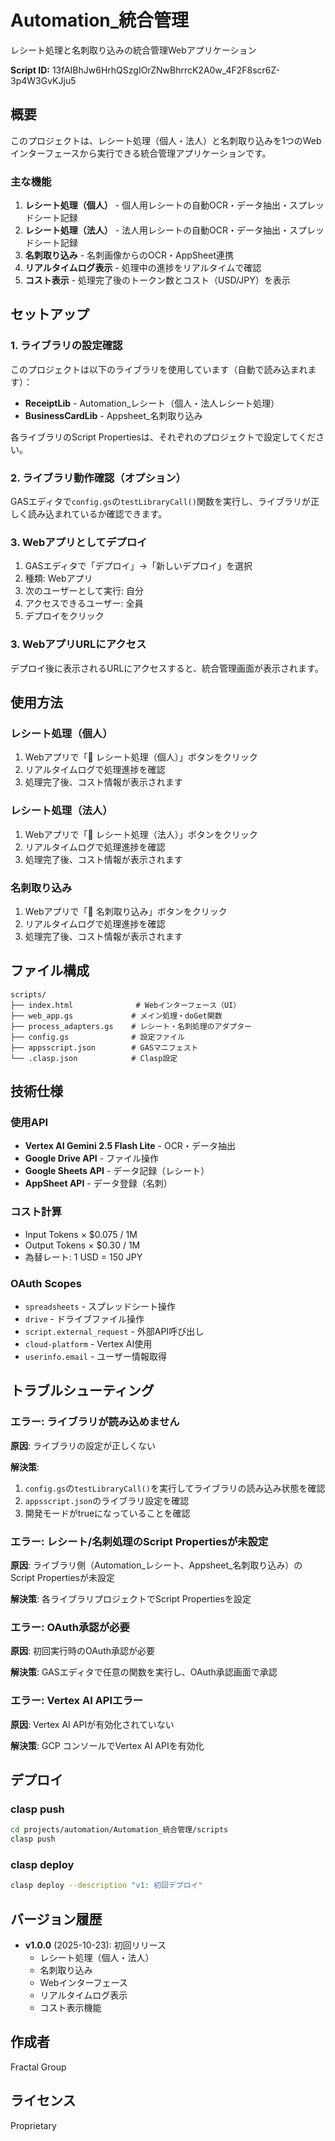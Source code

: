# Automation_統合管理

レシート処理と名刺取り込みの統合管理Webアプリケーション

**Script ID:** 13fAIBhJw6HrhQSzgIOrZNwBhrrcK2A0w_4F2F8scr6Z-3p4W3GvKJju5

## 概要

このプロジェクトは、レシート処理（個人・法人）と名刺取り込みを1つのWebインターフェースから実行できる統合管理アプリケーションです。

### 主な機能

1. **レシート処理（個人）** - 個人用レシートの自動OCR・データ抽出・スプレッドシート記録
2. **レシート処理（法人）** - 法人用レシートの自動OCR・データ抽出・スプレッドシート記録
3. **名刺取り込み** - 名刺画像からのOCR・AppSheet連携
4. **リアルタイムログ表示** - 処理中の進捗をリアルタイムで確認
5. **コスト表示** - 処理完了後のトークン数とコスト（USD/JPY）を表示

## セットアップ

### 1. ライブラリの設定確認

このプロジェクトは以下のライブラリを使用しています（自動で読み込まれます）：

- **ReceiptLib** - Automation_レシート（個人・法人レシート処理）
- **BusinessCardLib** - Appsheet_名刺取り込み

各ライブラリのScript Propertiesは、それぞれのプロジェクトで設定してください。

### 2. ライブラリ動作確認（オプション）

GASエディタで`config.gs`の`testLibraryCall()`関数を実行し、ライブラリが正しく読み込まれているか確認できます。

### 3. Webアプリとしてデプロイ

1. GASエディタで「デプロイ」→「新しいデプロイ」を選択
2. 種類: Webアプリ
3. 次のユーザーとして実行: 自分
4. アクセスできるユーザー: 全員
5. デプロイをクリック

### 3. WebアプリURLにアクセス

デプロイ後に表示されるURLにアクセスすると、統合管理画面が表示されます。

## 使用方法

### レシート処理（個人）

1. Webアプリで「📄 レシート処理（個人）」ボタンをクリック
2. リアルタイムログで処理進捗を確認
3. 処理完了後、コスト情報が表示されます

### レシート処理（法人）

1. Webアプリで「🏢 レシート処理（法人）」ボタンをクリック
2. リアルタイムログで処理進捗を確認
3. 処理完了後、コスト情報が表示されます

### 名刺取り込み

1. Webアプリで「👤 名刺取り込み」ボタンをクリック
2. リアルタイムログで処理進捗を確認
3. 処理完了後、コスト情報が表示されます

## ファイル構成

```
scripts/
├── index.html              # Webインターフェース（UI）
├── web_app.gs             # メイン処理・doGet関数
├── process_adapters.gs    # レシート・名刺処理のアダプター
├── config.gs              # 設定ファイル
├── appsscript.json        # GASマニフェスト
└── .clasp.json            # Clasp設定
```

## 技術仕様

### 使用API

- **Vertex AI Gemini 2.5 Flash Lite** - OCR・データ抽出
- **Google Drive API** - ファイル操作
- **Google Sheets API** - データ記録（レシート）
- **AppSheet API** - データ登録（名刺）

### コスト計算

- Input Tokens × $0.075 / 1M
- Output Tokens × $0.30 / 1M
- 為替レート: 1 USD = 150 JPY

### OAuth Scopes

- `spreadsheets` - スプレッドシート操作
- `drive` - ドライブファイル操作
- `script.external_request` - 外部API呼び出し
- `cloud-platform` - Vertex AI使用
- `userinfo.email` - ユーザー情報取得

## トラブルシューティング

### エラー: ライブラリが読み込めません

**原因**: ライブラリの設定が正しくない

**解決策**:
1. `config.gs`の`testLibraryCall()`を実行してライブラリの読み込み状態を確認
2. `appsscript.json`のライブラリ設定を確認
3. 開発モードがtrueになっていることを確認

### エラー: レシート/名刺処理のScript Propertiesが未設定

**原因**: ライブラリ側（Automation_レシート、Appsheet_名刺取り込み）のScript Propertiesが未設定

**解決策**: 各ライブラリプロジェクトでScript Propertiesを設定

### エラー: OAuth承認が必要

**原因**: 初回実行時のOAuth承認が必要

**解決策**: GASエディタで任意の関数を実行し、OAuth承認画面で承認

### エラー: Vertex AI APIエラー

**原因**: Vertex AI APIが有効化されていない

**解決策**: GCP コンソールでVertex AI APIを有効化

## デプロイ

### clasp push

```bash
cd projects/automation/Automation_統合管理/scripts
clasp push
```

### clasp deploy

```bash
clasp deploy --description "v1: 初回デプロイ"
```

## バージョン履歴

- **v1.0.0** (2025-10-23): 初回リリース
  - レシート処理（個人・法人）
  - 名刺取り込み
  - Webインターフェース
  - リアルタイムログ表示
  - コスト表示機能

## 作成者

Fractal Group

## ライセンス

Proprietary
